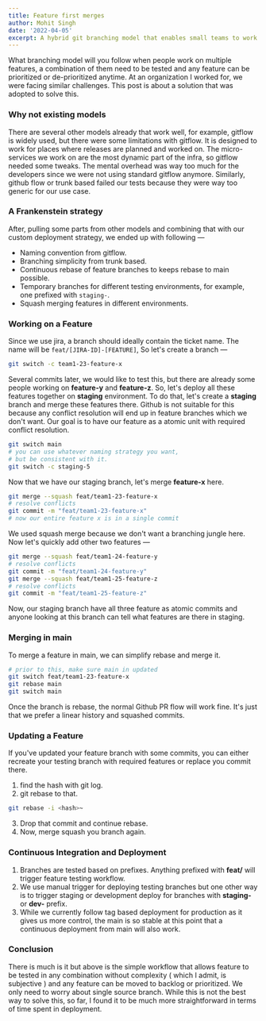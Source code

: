 ```yaml
---
title: Feature first merges
author: Mohit Singh
date: '2022-04-05'
excerpt: A hybrid git branching model that enables small teams to work on multiple features in different environments and with different priorities.
---
```


What branching model will you follow when people work on multiple features, a combination of them need to be tested and any feature can be prioritized or de-prioritized anytime. At an organization I worked for, we were facing similar challenges. This post is about a solution that was adopted to solve this.

### Why not existing models

There are several other models already that work well, for example, gitflow is widely used, but there were some limitations with gitflow. It is designed to work for places where releases are planned and worked on. The micro-services we work on are the most dynamic part of the infra, so gitflow needed some tweaks. The mental overhead was way too much for the developers since we were not using standard gitflow anymore. Similarly, github flow or trunk based failed our tests because they were way too generic for our use case.

### A Frankenstein strategy

After, pulling some parts from other models and combining that with our custom deployment strategy, we ended up with following &mdash;

- Naming convention from gitflow.
- Branching simplicity from trunk based.
- Continuous rebase of feature branches to keeps rebase to main possible.
- Temporary branches for different testing environments, for example, one prefixed with `staging-`.
- Squash merging features in different environments.

### Working on a Feature

Since we use jira, a branch should ideally contain the ticket name. The name will be `feat/[JIRA-ID]-[FEATURE]`, So let's create a branch &mdash;

```bash
git switch -c team1-23-feature-x
```

Several commits later, we would like to test this, but there are already some people working on **feature-y** and **feature-z**. So, let's deploy all these features together on **staging** environment. To do that, let's create a **staging** branch and merge these features there. Github is not suitable for this because any conflict resolution will end up in feature branches which we don't want. Our goal is to have our feature as a atomic unit with required conflict resolution.

```bash
git switch main
# you can use whatever naming strategy you want,
# but be consistent with it.
git switch -c staging-5
```

Now that we have our staging branch, let's merge **feature-x** here.

```bash
git merge --squash feat/team1-23-feature-x
# resolve conflicts
git commit -m "feat/team1-23-feature-x"
# now our entire feature x is in a single commit
```

We used squash merge because we don't want a branching jungle here. Now let's quickly add other two features &mdash;

```bash
git merge --squash feat/team1-24-feature-y
# resolve conflicts
git commit -m "feat/team1-24-feature-y"
git merge --squash feat/team1-25-feature-z
# resolve conflicts
git commit -m "feat/team1-25-feature-z"
```

Now, our staging branch have all three feature as atomic commits and anyone looking at this branch can tell what features are there in staging.

### Merging in main

To merge a feature in main, we can simplify rebase and merge it.

```bash
# prior to this, make sure main in updated
git switch feat/team1-23-feature-x
git rebase main
git switch main
```

Once the branch is rebase, the normal Github PR flow will work fine. It's just that we prefer a linear history and squashed commits.

### Updating a Feature

If you've updated your feature branch with some commits, you can either recreate your testing branch with required features or replace you commit there.

1. find the hash with git log.
2. git rebase to that.

```bash
git rebase -i <hash>~
```

3. Drop that commit and continue rebase.
4. Now, merge squash you branch again.

### Continuous Integration and Deployment

1. Branches are tested based on prefixes. Anything prefixed with **feat/** will trigger feature testing workflow.
2. We use manual trigger for deploying testing branches but one other way is to trigger staging or development deploy for branches with **staging-** or **dev-** prefix.
3. While we currently follow tag based deployment for production as it gives us more control, the main is so stable at this point that a continuous deployment from main will also work.

### Conclusion

There is much is it but above is the simple workflow that allows feature to be tested in any combination without complexity ( which I admit, is subjective ) and any feature can be moved to backlog or prioritized. We only need to worry about single source branch. While this is not the best way to solve this, so far, I found it to be much more straightforward in terms of time spent in deployment.
